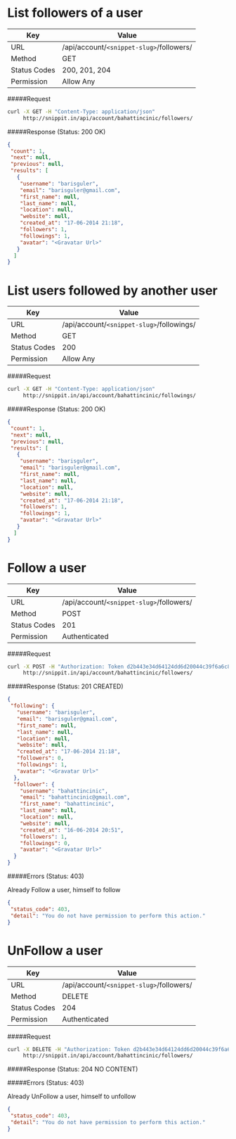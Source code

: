 List followers of a user
===========================
| Key             | Value                                                 |
| ----------------|-------------------------------------------------------|
| URL             | /api/account/`<snippet-slug>`/followers/              |
| Method          | GET                                                   |
| Status Codes    | 200, 201, 204                                         |
| Permission      | Allow Any                                             |

#####Request

```bash
curl -X GET -H "Content-Type: application/json"
     http://snippit.in/api/account/bahattincinic/followers/
```

#####Response (Status: 200 OK)

```json
{
 "count": 1,
 "next": null,
 "previous": null,
 "results": [
   {
    "username": "barisguler",
    "email": "barisguler@gmail.com",
    "first_name": null,
    "last_name": null,
    "location": null,
    "website": null,
    "created_at": "17-06-2014 21:18",
    "followers": 1,
    "followings": 1,
    "avatar": "<Gravatar Url>"
   }
  ]
}
```

List users followed by another user
===========================
| Key             | Value                                                 |
| ----------------|-------------------------------------------------------|
| URL             | /api/account/`<snippet-slug>`/followings/             |
| Method          | GET                                                   |
| Status Codes    | 200                                                   |
| Permission      | Allow Any                                             |

#####Request

```bash
curl -X GET -H "Content-Type: application/json"
     http://snippit.in/api/account/bahattincinic/followings/
```

#####Response (Status: 200 OK)

```json
{
 "count": 1,
 "next": null,
 "previous": null,
 "results": [
   {
    "username": "barisguler",
    "email": "barisguler@gmail.com",
    "first_name": null,
    "last_name": null,
    "location": null,
    "website": null,
    "created_at": "17-06-2014 21:18",
    "followers": 1,
    "followings": 1,
    "avatar": "<Gravatar Url>"
   }
  ]
}
```

Follow a user
==============================================
| Key             | Value                                                 |
| ----------------|-------------------------------------------------------|
| URL             | /api/account/`<snippet-slug>`/followers/              |
| Method          | POST                                                  |
| Status Codes    | 201                                                   |
| Permission      | Authenticated                                         |

#####Request

```bash
curl -X POST -H "Authorization: Token d2b443e34d64124dd6d20044c39f6a6c82fd0ee2"
     http://snippit.in/api/account/bahattincinic/followers/
```

#####Response (Status: 201 CREATED)

```json
{
 "following": {
   "username": "barisguler",
   "email": "barisguler@gmail.com",
   "first_name": null,
   "last_name": null,
   "location": null,
   "website": null,
   "created_at": "17-06-2014 21:18",
   "followers": 0,
   "followings": 1,
   "avatar": "<Gravatar Url>"
  },
  "follower": {
    "username": "bahattincinic",
    "email": "bahattincinic@gmail.com",
    "first_name": "bahattincinic",
    "last_name": null,
    "location": null,
    "website": null,
    "created_at": "16-06-2014 20:51",
    "followers": 1,
    "followings": 0,
    "avatar": "<Gravatar Url>"
  }
}
```

#####Errors (Status: 403)

Already Follow a user, himself to follow
```json
{
 "status_code": 403,
 "detail": "You do not have permission to perform this action."
}
```

UnFollow a user
==============================================
| Key             | Value                                                 |
| ----------------|-------------------------------------------------------|
| URL             | /api/account/`<snippet-slug>`/followers/              |
| Method          | DELETE                                                |
| Status Codes    | 204                                                   |
| Permission      | Authenticated                                         |

#####Request

```bash
curl -X DELETE -H "Authorization: Token d2b443e34d64124dd6d20044c39f6a6c82fd0ee2"
     http://snippit.in/api/account/bahattincinic/followers/
```

#####Response (Status: 204 NO CONTENT)

  <Response body is empty>

#####Errors (Status: 403)

Already UnFollow a user,  himself to unfollow
```json
{
 "status_code": 403,
 "detail": "You do not have permission to perform this action."
}
```